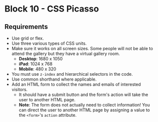 # Block 10 - CSS Picasso

## Requirements

- Use grid or flex.
- Use three various types of CSS units.
- Make sure it works on all screen sizes. Some people will not be able to attend the gallery but they have a virtual gallery room.
  - **Desktop**: 1680 x 1050
  - **iPad**: 1024 x 768
  - **Mobile**: 480 x 320
- You must use `z-index` and hierarchical selectors in the code.
- Use common shorthand where applicable.
- Add an HTML form to collect the names and emails of interested visitors.
  - It should have a submit button and the form's action will take the user to another HTML page.
  - **Note**: The form does not actually need to collect information! You can direct the user to another HTML page by assigning a value to the `<form>`'s `action` attribute.
